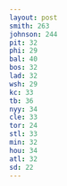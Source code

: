 ```yaml
---
layout: post
smith: 263
johnson: 244
pit: 32
phi: 29
bal: 40
bos: 32
lad: 32
wsh: 29
kc: 33
tb: 36
nyy: 34
cle: 33
tor: 24
stl: 33
min: 32
hou: 34
atl: 32
sd: 22
---
```

